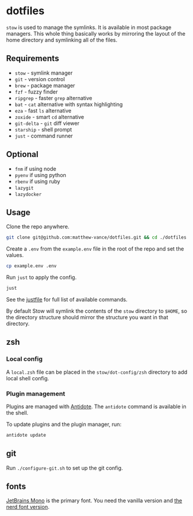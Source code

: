 # dotfiles

`stow` is used to manage the symlinks. It is available in most package managers.
This whole thing basically works by mirroring the layout of the home directory and symlinking all of the files.

## Requirements

- `stow` - symlink manager
- `git` - version control
- `brew` - package manager
- `fzf` - fuzzy finder
- `ripgrep` - faster `grep` alternative
- `bat` - `cat` alternative with syntax highlighting
- `eza` - fast `ls` alternative
- `zoxide` - smart `cd` alternative
- `git-delta` - `git` diff viewer
- `starship` - shell prompt
- `just` - command runner

## Optional

- `fnm` if using node
- `pyenv` if using python
- `rbenv` if using ruby
- `lazygit`
- `lazydocker`

## Usage

Clone the repo anywhere.

```sh
git clone git@github.com:matthew-vance/dotfiles.git && cd ./dotfiles
```

Create a `.env` from the `example.env` file in the root of the repo and set the values.

```sh
cp example.env .env
```

Run `just` to apply the config.

```sh
just
```

See the [justfile](justfile) for full list of available commands.

By default Stow will symlink the contents of the `stow` directory to `$HOME`, so the directory structure should mirror the structure you want in that directory.

## zsh

### Local config

A `local.zsh` file can be placed in the `stow/dot-config/zsh` directory to add local shell config.

### Plugin management

Plugins are managed with [Antidote](https://getantidote.github.io/). The `antidote` command is available in the shell.

To update plugins and the plugin manager, run:

```sh
antidote update
```

## git

Run `./configure-git.sh` to set up the git config.

## fonts

[JetBrains Mono](https://www.jetbrains.com/lp/mono/) is the primary font. You need the vanilla version and [the nerd font version](https://github.com/ryanoasis/nerd-fonts/tree/master/patched-fonts/JetBrainsMono).
